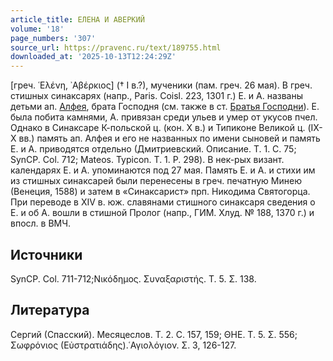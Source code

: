 ```yaml
---
article_title: ЕЛЕНА И АВЕРКИЙ
volume: '18'
page_numbers: '307'
source_url: https://pravenc.ru/text/189755.html
downloaded_at: '2025-10-13T12:24:29Z'
---
```


[греч. ῾Ελένη, ᾿Αβέρκιος] († I в.?), мученики (пам. греч. 26 мая). В греч. стишных синаксарях (напр., Paris. Coisl. 223, 1301 г.) Е. и А. названы детьми ап. [Алфея](https://pravenc.ru/text/Алфея.html), брата Господня (см. также в ст. [Братья Господни](<https://pravenc.ru/text/Братья Господни.html>)). Е. была побита камнями, А. привязан среди ульев и умер от укусов пчел. Однако в Синаксаре К-польской ц. (кон. Х в.) и Типиконе Великой ц. (IX-X вв.) память ап. Алфея и его не названных по имени сыновей и память Е. и А. приводятся отдельно (Дмитриевский. Описание. Т. 1. С. 75; SynCP. Col. 712; Mateos. Typicon. Т. 1. P. 298). В нек-рых визант. календарях Е. и А. упоминаются под 27 мая. Память Е. и А. и стихи им из стишных синаксарей были перенесены в греч. печатную Минею (Венеция, 1588) и затем в «Синаксарист» прп. Никодима Святогорца. При переводе в XIV в. юж. славянами стишного синаксаря сведения о Е. и об А. вошли в стишной Пролог (напр., ГИМ. Хлуд. № 188, 1370 г.) и впосл. в ВМЧ.

## Источники

SynCP. Col. 711-712;Νικόδημος. Συναξαριστής. Τ. 5. Σ. 138.

## Литература

Сергий (Спасский). Месяцеслов. Т. 2. С. 157, 159; ΘΗΕ. Τ. 5. Σ. 556; Σωφρόνιος (Εὐστρατιάδης).῾Αγιολόγιον. Σ. 3, 126-127.
